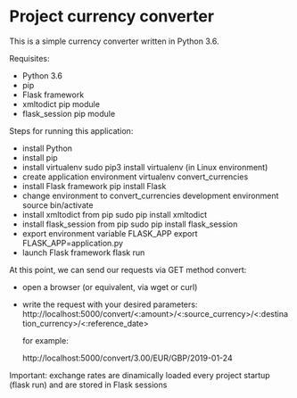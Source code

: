 # Project currency converter

This is a simple currency converter written in Python 3.6.

Requisites:

- Python 3.6
- pip
- Flask framework
- xmltodict pip module
- flask_session pip module

Steps for running this application:

- install Python
- install pip
- install virtualenv
    sudo pip3 install virtualenv (in Linux environment)
- create application environment
    virtualenv convert_currencies
- install Flask framework
    pip install Flask
- change environment to convert_currencies development environment
    source bin/activate
- install xmltodict from pip
    sudo pip install xmltodict
- install flask_session from pip
    sudo pip install flask_session
- export environment variable FLASK_APP
    export FLASK_APP=application.py
- launch Flask framework
    flask run

At this point, we can send our requests via GET method convert:

- open a browser (or equivalent, via wget or curl)
- write the request with your desired parameters:
    http://localhost:5000/convert/<:amount>/<:source_currency>/<:destination_currency>/<:reference_date>

    for example:

    http://localhost:5000/convert/3.00/EUR/GBP/2019-01-24


Important: exchange rates are dinamically loaded every project startup (flask run) and are stored in Flask sessions
